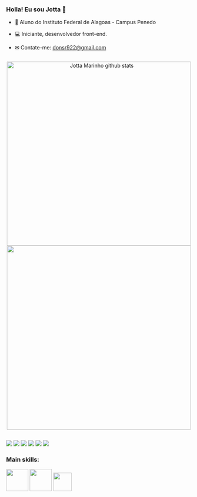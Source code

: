 ### Holla! Eu sou Jotta 👋

- 📓 Aluno do Instituto Federal de Alagoas - Campus Penedo
- 💻 Iniciante, desenvolvedor front-end.
- ✉ Contate-me: donsr922@gmail.com


  ##


<div align="center">  
  
<img width="500px" src="https://github-readme-stats.vercel.app/api?username=Jottamarinho&show_icons=true&count_private=true&hide_border=true&title_color=101010&icon_color=101010&text_color=101010&bg_color=D3D1D1" alt="Jotta Marinho github stats" /> 
  
  
  <img width="500px" src="https://github-readme-stats.vercel.app/api/top-langs/?username=Jottamarinho&layout=compact&hide_border=true&title_color=101010&text_color=101010&bg_color=D3D1D1" />
</div>

##

   <div>
  <a href="Email:donsr922@gmail.com" target="_blank"><img src="https://img.shields.io/badge/Gmail-D14836?style=for-the-badge&logo=gmail&logoColor=white"></a>
  <a href="https://discord.gg/yejXVXxzfe" target="_blank"><img src="https://img.shields.io/badge/Discord-7289DA?style=for-the-badge&logo=discord&logoColor=white"></a>
  <a href="https://twitter.com/jottaxalone" target="_blank"><img src="https://img.shields.io/badge/Twitter-1DA1F2?style=for-the-badge&logo=twitter&logoColor=white"></a>
  <a href="https://www.linkedin.com/in/jo%C3%A3o-paulo-marinho-santos-068156251/" target="_blank"><img src="https://img.shields.io/badge/LinkedIn-0077B5?style=for-the-badge&logo=linkedin&logoColor=white"></a>
  <a href="https://www.instagram.com/jottamarinhoo/" target="_blank"><img src="https://img.shields.io/badge/Instagram-E4405F?style=for-the-badge&logo=instagram&logoColor=white"></a>
     <a href="https://www.twitch.tv/jottdark" target="_blank"><img src="https://img.shields.io/badge/Twitch-9146FF?style=for-the-badge&logo=twitch&logoColor=white"></a>
   </div>


### Main skills:
  <div>
  <a href="HTML5" target"_blank"><img src="https://cdn.discordapp.com/attachments/1060190806000017511/1065264711429541958/65687_html_logo_html5_5_five_icon.png" Width="60"></a>
  <a href="CSS3" target"_blank"><img src="https://cdn.discordapp.com/attachments/1060190806000017511/1065264693045887037/294692_css3_icon.png" Width="60"></a>
  <a href="CSS3" target"_blank"><img src="https://cdn.discordapp.com/attachments/1060190806000017511/1065265701167845396/4373282_adobe_logo_logos_photoshop_icon.png" Width="50"></a>
